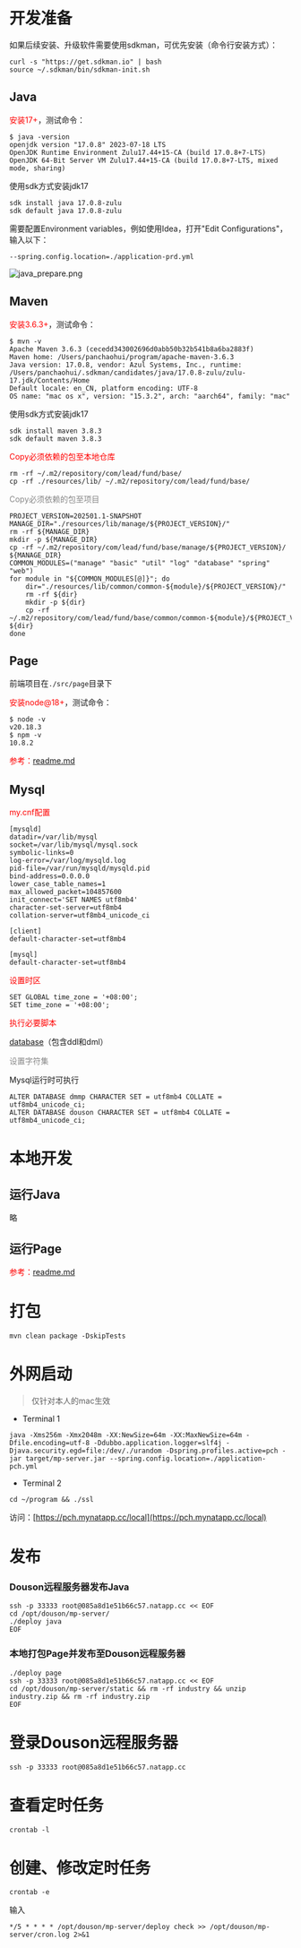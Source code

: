 # 开发准备

如果后续安装、升级软件需要使用sdkman，可优先安装（命令行安装方式）：

```shell
curl -s "https://get.sdkman.io" | bash
source ~/.sdkman/bin/sdkman-init.sh
```

## Java

<span style="color: #FF0000;">安装17+</span>，测试命令：

```text
$ java -version
openjdk version "17.0.8" 2023-07-18 LTS
OpenJDK Runtime Environment Zulu17.44+15-CA (build 17.0.8+7-LTS)
OpenJDK 64-Bit Server VM Zulu17.44+15-CA (build 17.0.8+7-LTS, mixed mode, sharing)
```

使用sdk方式安装jdk17

```shell
sdk install java 17.0.8-zulu
sdk default java 17.0.8-zulu
```

需要配置Environment variables，例如使用Idea，打开"Edit Configurations"，输入以下：

```text
--spring.config.location=./application-prd.yml
```
![java_prepare.png](resources/image/java_prepare.png)

## Maven

<span style="color: #FF0000;">安装3.6.3+</span>，测试命令：

```text
$ mvn -v
Apache Maven 3.6.3 (cecedd343002696d0abb50b32b541b8a6ba2883f)
Maven home: /Users/panchaohui/program/apache-maven-3.6.3
Java version: 17.0.8, vendor: Azul Systems, Inc., runtime: /Users/panchaohui/.sdkman/candidates/java/17.0.8-zulu/zulu-17.jdk/Contents/Home
Default locale: en_CN, platform encoding: UTF-8
OS name: "mac os x", version: "15.3.2", arch: "aarch64", family: "mac"
```

使用sdk方式安装jdk17

```shell
sdk install maven 3.8.3
sdk default maven 3.8.3
```

<span style="color: #FF0000;">Copy必须依赖的包至本地仓库</span>

```shell
rm -rf ~/.m2/repository/com/lead/fund/base/
cp -rf ./resources/lib/ ~/.m2/repository/com/lead/fund/base/
```

<span style="color: #888888;">Copy必须依赖的包至项目</span>

```shell
PROJECT_VERSION=202501.1-SNAPSHOT
MANAGE_DIR="./resources/lib/manage/${PROJECT_VERSION}/"
rm -rf ${MANAGE_DIR}
mkdir -p ${MANAGE_DIR}
cp -rf ~/.m2/repository/com/lead/fund/base/manage/${PROJECT_VERSION}/ ${MANAGE_DIR}
COMMON_MODULES=("manage" "basic" "util" "log" "database" "spring" "web")
for module in "${COMMON_MODULES[@]}"; do
    dir="./resources/lib/common/common-${module}/${PROJECT_VERSION}/"
    rm -rf ${dir}
    mkdir -p ${dir}
    cp -rf ~/.m2/repository/com/lead/fund/base/common/common-${module}/${PROJECT_VERSION}/ ${dir}
done
```

## Page

前端项目在`./src/page`目录下

<span style="color: #FF0000;">安装node@18+</span>，测试命令：

```text
$ node -v
v20.18.3
$ npm -v
10.8.2
```

<span style="color: #FF0000;">参考：[readme.md](src/page/readme.md)</span>


## Mysql

<span style="color: #FF0000;">my.cnf配置</span>

```text
[mysqld]
datadir=/var/lib/mysql
socket=/var/lib/mysql/mysql.sock
symbolic-links=0
log-error=/var/log/mysqld.log
pid-file=/var/run/mysqld/mysqld.pid
bind-address=0.0.0.0
lower_case_table_names=1
max_allowed_packet=104857600
init_connect='SET NAMES utf8mb4'
character-set-server=utf8mb4
collation-server=utf8mb4_unicode_ci

[client]
default-character-set=utf8mb4

[mysql]
default-character-set=utf8mb4
```

<span style="color: #FF0000;">设置时区</span>

```shell
SET GLOBAL time_zone = '+08:00';
SET time_zone = '+08:00';
```

<span style="color: #FF0000;">执行必要脚本</span>

[database](resources/database)（包含ddl和dml）

<span style="color: #888888;">设置字符集</span>

Mysql运行时可执行

```shell
ALTER DATABASE dmmp CHARACTER SET = utf8mb4 COLLATE = utf8mb4_unicode_ci;
ALTER DATABASE douson CHARACTER SET = utf8mb4 COLLATE = utf8mb4_unicode_ci;
```

# 本地开发

## 运行Java

略

## 运行Page

<span style="color: #FF0000;">参考：[readme.md](src/page/readme.md)</span>

# 打包

```shell
mvn clean package -DskipTests
```

# 外网启动

> 仅针对本人的mac生效

- Terminal 1

```shell
java -Xms256m -Xmx2048m -XX:NewSize=64m -XX:MaxNewSize=64m -Dfile.encoding=utf-8 -Ddubbo.application.logger=slf4j -Djava.security.egd=file:/dev/./urandom -Dspring.profiles.active=pch -jar target/mp-server.jar --spring.config.location=./application-pch.yml
```

- Terminal 2
```shell
cd ~/program && ./ssl
```

访问：[https://pch.mynatapp.cc/local](https://pch.mynatapp.cc/local)

# 发布

### Douson远程服务器发布Java

```shell
ssh -p 33333 root@085a8d1e51b66c57.natapp.cc << EOF
cd /opt/douson/mp-server/
./deploy java
EOF
```

### 本地打包Page并发布至Douson远程服务器

```shell
./deploy page
ssh -p 33333 root@085a8d1e51b66c57.natapp.cc << EOF
cd /opt/douson/mp-server/static && rm -rf industry && unzip industry.zip && rm -rf industry.zip
EOF
```
# 登录Douson远程服务器

```shell
ssh -p 33333 root@085a8d1e51b66c57.natapp.cc
```

# 查看定时任务

```shell
crontab -l
```

# 创建、修改定时任务

```shell
crontab -e
```

输入

```text
*/5 * * * * /opt/douson/mp-server/deploy check >> /opt/douson/mp-server/cron.log 2>&1
```